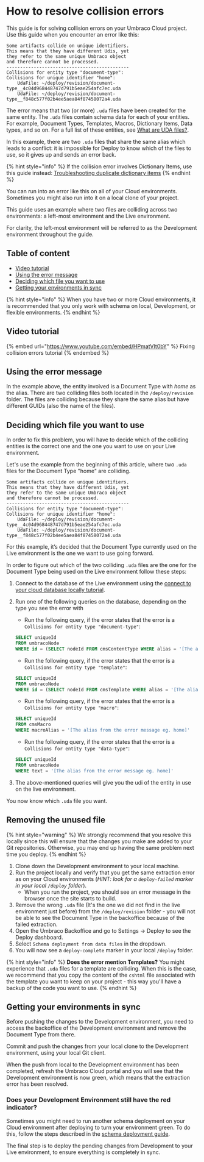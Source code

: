 # How to resolve collision errors

This guide is for solving collision errors on your Umbraco Cloud project. Use this guide when you encounter an error like this:

```
Some artifacts collide on unique identifiers.
This means that they have different Udis, yet
they refer to the same unique Umbraco object
and therefore cannot be processed.
---------------------------------------------
Collisions for entity type "document-type":
Collisions for unique identifier "home":
    UdaFile: ~/deploy/revision/document-type__4c04d968448747d791b5eae254afc7ec.uda
    UdaFile: ~/deploy/revision/document-type__f848c577f02b4ee5aea84f87458072a4.uda
```

The error means that two (or more) `.uda` files have been created for the same entity. The `.uda` files contain schema data for each of your entities. For example, Document Types, Templates, Macros, Dictionary Items, Data types, and so on. For a full list of these entities, see [What are UDA files?](../../power-tools/generating-uda-files.md#what-are-uda-files).

In this example, there are two `.uda` files that share the same alias which leads to a conflict: it is impossible for Deploy to know which of the files to use, so it gives up and sends an error back.

{% hint style="info" %}
If the collision error involves Dictionary Items, use this guide instead: [Troubleshooting duplicate dictionary items](duplicate-dictionary-items.md)
{% endhint %}

You can run into an error like this on all of your Cloud environments. Sometimes you might also run into it on a local clone of your project.

This guide uses an example where two files are colliding across two environments: a left-most environment and the Live environment.

For clarity, the left-most environment will be referred to as the Development environment throughout the guide.

## Table of content

* [Video tutorial](structure-error.md#video-tutorial)
* [Using the error message](structure-error.md#using-the-error-message)
* [Deciding which file you want to use](structure-error.md#deciding-which-file-you-want-to-use)
* [Getting your environments in sync](structure-error.md#getting-your-environments-in-sync)

{% hint style="info" %}
When you have two or more Cloud environments, it is recommended that you only work with schema on local, Development, or flexible environments.
{% endhint %}

## Video tutorial

{% embed url="https://www.youtube.com/embed/HPmatVIt0bY" %}
Fixing collision errors tutorial
{% endembed %}

## Using the error message

In the example above, the entity involved is a Document Type with _home_ as the alias. There are two colliding files both located in the `/deploy/revision` folder. The files are colliding because they share the same alias but have different GUIDs (also the name of the files).

## Deciding which file you want to use

In order to fix this problem, you will have to decide which of the colliding entities is the correct one and the one you want to use on your Live environment.

Let's use the example from the beginning of this article, where two `.uda` files for the Document Type "home" are colliding.

```
Some artifacts collide on unique identifiers.
This means that they have different Udis, yet
they refer to the same unique Umbraco object
and therefore cannot be processed.
---------------------------------------------
Collisions for entity type "document-type":
Collisions for unique identifier "home":
    UdaFile: ~/deploy/revision/document-type__4c04d968448747d791b5eae254afc7ec.uda
    UdaFile: ~/deploy/revision/document-type__f848c577f02b4ee5aea84f87458072a4.uda
```

For this example, it’s decided that the Document Type currently used on the Live environment is the one we want to use going forward.

In order to figure out which of the two colliding `.uda` files are the one for the Document Type being used on the Live environment follow these steps:

1. Connect to the database of the Live environment using the [connect to your cloud database locally tutorial](../../../build-and-customize-your-solution/ready-to-set-up-your-project/databases/cloud-database/#connecting-to-your-cloud-database-locally).
2.  Run one of the following queries on the database, depending on the type you see the error with

    * Run the following query, if the error states that the error is a `Collisions for entity type "document-type"`:

    ```sql
    SELECT uniqueId
    FROM umbracoNode
    WHERE id = (SELECT nodeId FROM cmsContentType WHERE alias = '[The alias from the error message eg. home]')
    ```

    * Run the following query, if the error states that the error is a `Collisions for entity type "template"`:

    ```sql
    SELECT uniqueId
    FROM umbracoNode
    WHERE id = (SELECT nodeId FROM cmsTemplate WHERE alias = '[The alias from the error message eg. home]')
    ```

    * Run the following query, if the error states that the error is a `Collisions for entity type "macro"`:

    ```sql
    SELECT uniqueId
    FROM cmsMacro
    WHERE macroAlias = '[The alias from the error message eg. home]'
    ```

    * Run the following query, if the error states that the error is a `Collisions for entity type "data-type"`:

    ```sql
    SELECT uniqueId
    FROM umbracoNode
    WHERE text = '[The alias from the error message eg. home]'
    ```
3. The above-mentioned queries will give you the udi of the entity in use on the live environment.

You now know which `.uda` file you want.

## Removing the unused file

{% hint style="warning" %}
We strongly recommend that you resolve this locally since this will ensure that the changes you make are added to your Git repositories. Otherwise, you may end up having the same problem next time you deploy.
{% endhint %}

1. Clone down the Development environment to your local machine.
2. Run the project locally and verify that you get the same extraction error as on your Cloud environments (_HINT: look for a `deploy-failed` marker in your local `/deploy` folder_).
   * When you run the project, you should see an error message in the browser once the site starts to build.
3. Remove the wrong `.uda` file (It's the one we did not find in the live environment just before) from the `/deploy/revision` folder - you will not be able to see the Document Type in the backoffice because of the failed extraction.
4. Open the Umbraco Backoffice and go to Settings -> Deploy to see the Deploy dashboard.
5. Select `Schema deployment from data files` in the dropdown.
6. You will now see a `deploy-complete` marker in your local `/deploy` folder.

{% hint style="info" %}
**Does the error mention Templates?** You might experience that `.uda` files for a template are colliding. When this is the case, we recommend that you copy the content of the `cshtml` file associated with the template you want to keep on your project - this way you'll have a backup of the code you want to use.
{% endhint %}

## Getting your environments in sync

Before pushing the changes to the Development environment, you need to access the backoffice of the Development environment and remove the Document Type from there.

Commit and push the changes from your local clone to the Development environment, using your local Git client.

When the push from local to the Development environment has been completed, refresh the Umbraco Cloud portal and you will see that the Development environment is now green, which means that the extraction error has been resolved.

### Does your Development Environment still have the red indicator?

Sometimes you might need to run another schema deployment on your Cloud environment after deploying to turn your environment green. To do this, follow the steps described in the [schema deployment guide](../../../build-and-customize-your-solution/handle-deployments-and-environments/deployment/deploy-dashboard.md).

The final step is to deploy the pending changes from Development to your Live environment, to ensure everything is completely in sync.
